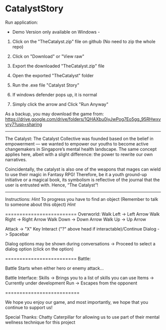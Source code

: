# CatalystStory
Run application:
- Demo Version only available on Windows -
1) Click on the "TheCatalyst.zip" file on github (No need to zip the whole repo)
2) Click on "Download" or "View raw"
3) Export the downloaded "TheCatalyst.zip" file
4) Open the exported "TheCatalyst" folder
5) Run the .exe file "Catalyst Story"

6) If windows defender pops up, it is normal
7) Simply click the arrow and Click "Run Anyway"

As a backup, you may download the game from:
https://drive.google.com/drive/folders/1QHAXbu0iyJwPog7Eo5gg_95RHwxvyry7?usp=sharing

*************************************************************************************************************
The Catalyst:
The Catalyst Collective was founded based on the belief in empowerment — we wanted to empower our 
youths to become active changemakers in Singapore’s mental health landscape. The same concept 
applies here, albeit with a slight difference: the power to rewrite our own narratives.

Coincidentally, the catalyst is also one of the weapons that mages can wield to use their magic in Fantasy 
RPG! Therefore, be it a youth ground-up initiative or a magical book, its symbolism is reflective of the 
journal that the user is entrusted with. Hence, “The Catalyst”!

*************************************************************************************************************
Instructions:
*Hint* To progress you have to find an object (Remember to talk to someone about this object) *Hint*

=========================
Overworld:
Walk Left -> Left Arrow
Walk Right -> Right Arrow
Walk Down -> Down Arrow
Walk Up -> Up Arrow

Attack -> "X" Key
Interact ("?" above head if interactable)/Continue Dialog -> Spacebar

Dialog options may be shown during conversations -> Proceed to select a dialog option (click on the option)

=========================
Battle:

Battle Starts when either hero or enemy attack...

Battle Interface:
Skills -> Brings you to a list of skills you can use
Items -> Currently under development
Run -> Escapes from the opponent

==========================


We hope you enjoy our game, and most importantly, we hope that you continue to support us! 

Special Thanks: Chatty Caterpillar for allowing us to use part of their mental wellness technique for this project
